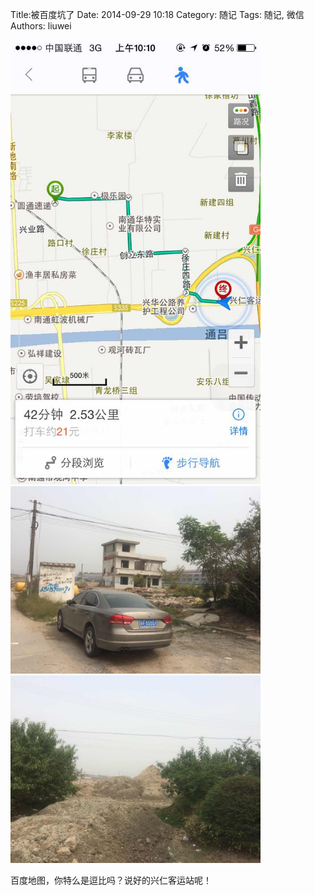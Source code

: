 Title:被百度坑了
Date: 2014-09-29 10:18
Category: 随记
Tags: 随记, 微信
Authors: liuwei


<img src="../../static/images/2014/20140929/20140929_1.pic_hd.jpg" width="400" />

<img src="../../static/images/2014/20140929/20140929_2.pic_hd.jpg" width="400" />

<img src="../../static/images/2014/20140929/20140929_3.pic_hd.jpg" width="400" />

百度地图，你特么是逗比吗？说好的兴仁客运站呢！